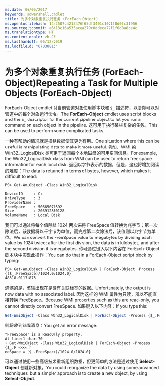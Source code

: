 ```yaml
---
ms.date: 06/05/2017
keywords: powershell,cmdlet
title: 为多个对象重复执行任务 (ForEach Object)
ms.openlocfilehash: 1442507c4213476f65df3401c1021f8d0fc31956
ms.sourcegitcommit: a6f13c16a535acea279c0ddeca72f1f0d8a8ce4c
ms.translationtype: HT
ms.contentlocale: zh-CN
ms.lasthandoff: 06/12/2019
ms.locfileid: "67030815"
---
```

# <a name="repeating-a-task-for-multiple-objects-foreach-object"></a><span data-ttu-id="06b53-103">为多个对象重复执行任务 (ForEach-Object)</span><span class="sxs-lookup"><span data-stu-id="06b53-103">Repeating a Task for Multiple Objects (ForEach-Object)</span></span>

<span data-ttu-id="06b53-104">ForEach-Object cmdlet 对当前管道对象使用脚本块和 `$_` 描述符，以便你可以对管道中的每个对象运行命令。</span><span class="sxs-lookup"><span data-stu-id="06b53-104">The **ForEach-Object** cmdlet uses script blocks and the `$_` descriptor for the current pipeline object to let you run a command on each object in the pipeline.</span></span> <span data-ttu-id="06b53-105">这可用于执行某些复杂的任务。</span><span class="sxs-lookup"><span data-stu-id="06b53-105">This can be used to perform some complicated tasks.</span></span>

<span data-ttu-id="06b53-106">一种有帮助的情况就是操纵数据使其更为有用。</span><span class="sxs-lookup"><span data-stu-id="06b53-106">One situation where this can be useful is manipulating data to make it more useful.</span></span> <span data-ttu-id="06b53-107">例如，WMI 的 Win32_LogicalDisk 类可用于返回每个本地磁盘的可用空间信息。</span><span class="sxs-lookup"><span data-stu-id="06b53-107">For example, the Win32_LogicalDisk class from WMI can be used to return free space information for each local disk.</span></span> <span data-ttu-id="06b53-108">返回以字节表示的数据，但是，这也将增加阅读的难度：</span><span class="sxs-lookup"><span data-stu-id="06b53-108">The data is returned in terms of bytes, however, which makes it difficult to read:</span></span>

```
PS> Get-WmiObject -Class Win32_LogicalDisk

DeviceID     : C:
DriveType    : 3
ProviderName :
FreeSpace    : 50665070592
Size         : 203912880128
VolumeName   : Local Disk
```

<span data-ttu-id="06b53-109">我们可以通过将每个值除以 1024 两次来将 FreeSpace 值转换为兆字节；第一次除法后，该数据将以千字节为单位，而完成第二次除法后，该值则以兆字节为单位。</span><span class="sxs-lookup"><span data-stu-id="06b53-109">We can convert the FreeSpace value to megabytes by dividing each value by 1024 twice; after the first division, the data is in kilobytes, and after the second division it is megabytes.</span></span> <span data-ttu-id="06b53-110">你可通过键入以下内容在 ForEach-Object 脚本块中实现此操作：</span><span class="sxs-lookup"><span data-stu-id="06b53-110">You can do that in a ForEach-Object script block by typing:</span></span>

```
PS> Get-WmiObject -Class Win32_LogicalDisk | ForEach-Object -Process {($_.FreeSpace)/1024.0/1024.0}
48318.01171875
```

<span data-ttu-id="06b53-111">遗憾的是，该输出现在是没有关联标签的数据。</span><span class="sxs-lookup"><span data-stu-id="06b53-111">Unfortunately, the output is now data with no associated label.</span></span> <span data-ttu-id="06b53-112">因为这样的 WMI 属性为只读，所以不能直接转换 FreeSpace。</span><span class="sxs-lookup"><span data-stu-id="06b53-112">Because WMI properties such as this are read-only, you cannot directly convert FreeSpace.</span></span> <span data-ttu-id="06b53-113">如果键入以下内容：</span><span class="sxs-lookup"><span data-stu-id="06b53-113">If you type this:</span></span>

```powershell
Get-WmiObject -Class Win32_LogicalDisk | ForEach-Object -Process {$_.FreeSpace = ($_.FreeSpace)/1024.0/1024.0}
```

<span data-ttu-id="06b53-114">则将收到错误消息：</span><span class="sxs-lookup"><span data-stu-id="06b53-114">You get an error message:</span></span>

```output
"FreeSpace" is a ReadOnly property.
At line:1 char:70
+ Get-WmiObject -Class Win32_LogicalDisk | ForEach-Object -Process {$_.F <<<< r
eeSpace = ($_.FreeSpace)/1024.0/1024.0}
```

<span data-ttu-id="06b53-115">可以通过使用一些高级技术重新组织数据，但更简单的方法是通过使用 **Select-Object** 创建新对象。</span><span class="sxs-lookup"><span data-stu-id="06b53-115">You could reorganize the data by using some advanced techniques, but a simpler approach is to create a new object, by using **Select-Object**.</span></span>

